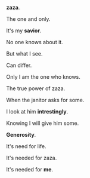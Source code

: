 **zaza**.

The one and only.

It's my **savior**.

No one knows about it.

But what I see.

Can differ.

Only I am the one who knows.

The true power of zaza.

When the janitor asks for some.

I look at him **intrestingly**.

Knowing I will give him some.

**Generosity**.

It's need for life.

It's needed for zaza.

It's needed for **me**.

